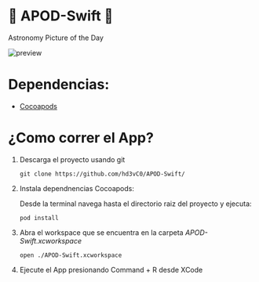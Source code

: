 # 🚀 APOD-Swift 🚀
Astronomy Picture of the Day

![preview](https://raw.githubusercontent.com/hd3vC0/APOD-Swift/refs/heads/main/preview.GIF)

# Dependencias:
- [Cocoapods](https://guides.cocoapods.org/using/getting-started.html)

# ¿Como correr el App?

1. Descarga el proyecto usando git

    `git clone https://github.com/hd3vC0/APOD-Swift/`

2. Instala dependnencias Cocoapods:
  
   Desde la terminal navega hasta el directorio raiz del proyecto y ejecuta:
  
    `pod install`
    
3. Abra el workspace que se encuentra en la carpeta *APOD-Swift.xcworkspace*
    
    `open ./APOD-Swift.xcworkspace`
 
 4. Ejecute el App presionando Command + R desde XCode


